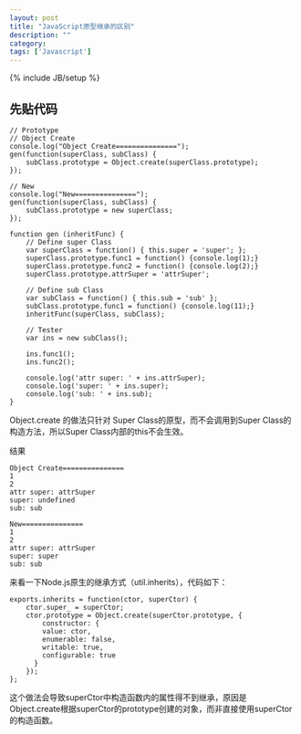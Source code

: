 ```yaml
---
layout: post
title: "JavaScript原型继承的区别"
description: ""
category: 
tags: ['Javascript']
---
```

{% include JB/setup %}
## 先贴代码

    // Prototype
    // Object Create
    console.log("Object Create===============");
    gen(function(superClass, subClass) {
        subClass.prototype = Object.create(superClass.prototype);
    });

    // New
    console.log("New===============");
    gen(function(superClass, subClass) {
        subClass.prototype = new superClass;
    });
    
    function gen (inheritFunc) {
        // Define super Class
        var superClass = function() { this.super = 'super'; };
        superClass.prototype.func1 = function() {console.log(1);}
        superClass.prototype.func2 = function() {console.log(2);}
        superClass.prototype.attrSuper = 'attrSuper';
    
        // Define sub Class
        var subClass = function() { this.sub = 'sub' };
        subClass.prototype.func1 = function() {console.log(11);}
        inheritFunc(superClass, subClass);
     
        // Tester
        var ins = new subClass();
    
        ins.func1();
        ins.func2();
     
        console.log('attr super: ' + ins.attrSuper);
        console.log('super: ' + ins.super);
        console.log('sub: ' + ins.sub);
    }

Object.create 的做法只针对 Super Class的原型，而不会调用到Super Class的构造方法，所以Super Class内部的this不会生效。

结果

    Object Create===============
    1
    2
    attr super: attrSuper
    super: undefined
    sub: sub
    
    New===============
    1
    2
    attr super: attrSuper
    super: super
    sub: sub

来看一下Node.js原生的继承方式（util.inherits），代码如下：

    exports.inherits = function(ctor, superCtor) {
        ctor.super_ = superCtor;
        ctor.prototype = Object.create(superCtor.prototype, {
            constructor: {
            value: ctor,
            enumerable: false,
            writable: true,
            configurable: true
          }
        });
    };

这个做法会导致superCtor中构造函数内的属性得不到继承，原因是Object.create根据superCtor的prototype创建的对象，而非直接使用superCtor的构造函数。
